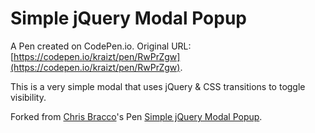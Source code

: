 # Simple jQuery Modal Popup

A Pen created on CodePen.io. Original URL: [https://codepen.io/kraizt/pen/RwPrZgw](https://codepen.io/kraizt/pen/RwPrZgw).

This is a very simple modal that uses jQuery & CSS transitions to toggle visibility.

Forked from [Chris Bracco](http://codepen.io/cbracco/)'s Pen [Simple jQuery Modal Popup](http://codepen.io/cbracco/pen/jzbte/).